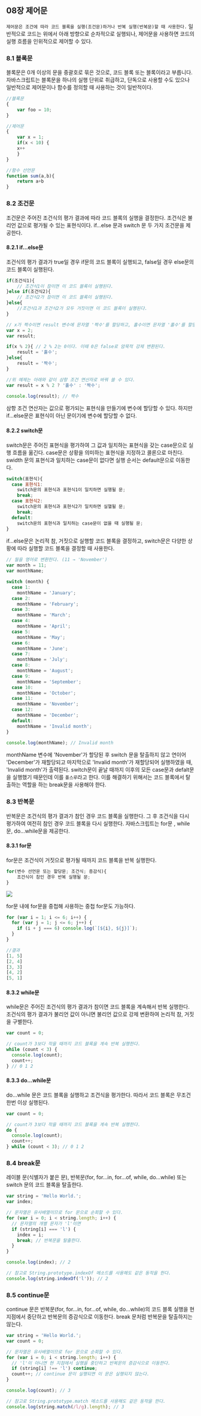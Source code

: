 ## 08장 제어문
`제어문은 조건에 따라 코드 블록을 실행(조건문)하거나 반복 실행(반복문)할 때 사용한다.` 일반적으로 코드는 위에서 아래 방향으로 순차적으로 실행되나, 제어문을 사용하면 코드의 실행 흐름을 인위적으로 제어할 수 있다.

### 8.1 블록문
블록문은 0개 이상의 문을 중괄호로 묶은 것으로, 코드 블록 또는 블록이라고 부릅니다. 자바스크립트는 블록문을 하나의 실행 단위로 취급하고, 단독으로 사용할 수도 있으나 일반적으로 제어문이나 함수를 정의할 때 사용하는 것이 일반적이다.
```javascript
//블록문
{
	var foo = 10;
}

//제어문
{
	var x = 1;
  	if(x < 10) {
    x++
    }
}

//함수 선언문
function sum(a,b){
	return a+b
}
```

### 8.2 조건문
조건문은 주어진 조건식의 평가 결과에 따라 코드 블록의 실행을 결정한다. 조건식은 불리언 값으로 평가될 수 있는 표현식이다. if...else 문과 switch 문 두 가지 조건문을 제공한다.

#### 8.2.1 if...else문
조건식의 평가 결과가 true일 경우 if문의 코드 블록이 실행되고, false일 경우 else문의 코드 블록이 실행된다.

```javascript
if(조건식1){
	// 조건식1이 참이면 이 코드 블록이 실행된다.  
}else if(조건식2){
	// 조건식2가 참이면 이 코드 블록이 실행된다.
}else{
	//조건식1과 조건식2가 모두 거짓이면 이 코드 블록이 실행된다.
}
```
```javascript
// x가 짝수이면 result 변수에 문자열 '짝수'를 할당하고, 홀수이면 문자열 '홀수'를 할당한다.
var x = 2;
var result;

if(x % 2){ // 2 % 2는 0이다. 이때 0은 false로 암묵적 강제 변환된다.
	result = '홀수';
}else{
	result = '짝수';
}

//위 예제는 아래와 같이 삼항 조건 연산자로 바꿔 쓸 수 있다.
var result = x % 2 ? '홀수' : '짝수';

console.log(result); // 짝수

```

삼항 조건 연산자는 값으로 평가되는 표현식을 만들기에 변수에 할당할 수 있다. 하지만 if...else문은 표현식이 아닌 문이기에 변수에 할당할 수 없다.


#### 8.2.2 switch문
switch문은 주어진 표현식을 평가하여 그 값과 일치하는 표현식을 갖는 case문으로 실행 흐름을 옮긴다.
case문은 상황을 의미하는 표현식을 지정하고 콜론으로 마친다. swidth 문의 표현식과 일치하는 case문이 없다면 실행 순서는 default문으로 이동한다.

```javascript
switch(표현식){
  case 표현식1:
    switch문의 표현식과 표현식1이 일치하면 실행될 문;
    break;
  case 표현식2:
    switch문의 표현식과 표현식2가 일치하면 실핼될 문;
    break;
  default:
    switch문의 표현식과 일치하는 case문이 없을 때 실행될 문;
}
```

if...else문은 논리적 참, 거짓으로 실행할 코드 블록을 결정하고, switch문은 다양한 상황에 따라 실행할 코드 블록을 결정할 때 사용한다.

```javascript
// 월을 영어로 변환한다. (11 → 'November')
var month = 11;
var monthName;

switch (month) {
  case 1:
    monthName = 'January';
  case 2:
    monthName = 'February';
  case 3:
    monthName = 'March';
  case 4:
    monthName = 'April';
  case 5:
    monthName = 'May';
  case 6:
    monthName = 'June';
  case 7:
    monthName = 'July';
  case 8:
    monthName = 'August';
  case 9:
    monthName = 'September';
  case 10:
    monthName = 'October';
  case 11:
    monthName = 'November';
  case 12:
    monthName = 'December';
  default:
    monthName = 'Invalid month';
}

console.log(monthName); // Invalid month
```

monthName 변수에 'November'가 할당된 후 switch 문을 탈출하지 않고 연이어 'December'가 재할당되고 마지막으로 'Invalid month'가 재할당되어 실행하였을 때, 'Invalid month'가 출력된다.
switch문이 끝날 때까지 이후의 모든 case문과 defalt문을 실행했기 때문인데 이를 `폴스루`라고 한다.
이를 해결하기 위해서는 코드 블록에서 탈출하는 역할을 하는 break문을 사용해야 한다.

### 8.3 반복문
반복문은 조건식의 평가 결과가 참인 경우 코드 블록을 실행한다. 그 후 조건식을 다시 평가하여 여전히 참인 경우 코드 블록을 다시 실행한다.
자바스크립트는 for문 , while문, do...while문을 제공한다.

#### 8.3.1 for문
for문은 조건식이 거짓으로 평가될 때까지 코드 블록을 반복 실행한다.
```javascript
for(변수 선언문 또는 할당문; 조건식; 증감식){
	조건식이 참인 경우 반복 실행될 문;
}
```
![](https://velog.velcdn.com/images/guddyd6761/post/3df3ef5c-391b-408b-a6a5-5fe7896b46f4/image.png)

for문 내에 for문을 중첩해 사용하는 중첩 for문도 가능하다.

```javascript
for (var i = 1; i <= 6; i++) {
  for (var j = 1; j <= 6; j++) {
    if (i + j === 6) console.log(`[${i}, ${j}]`);
  }
}

//결과
[1, 5]
[2, 4]
[3, 3]
[4, 2]
[5, 1]
```
#### 8.3.2 while문
while문은 주어진 조건식의 평가 결과가 참이면 코드 블록을 계속해서 반복 실행한다. 조건식의 평가 결과가 불리언 값이 아니면 불리언 값으로 강제 변환하여 논리적 참, 거짓을 구별한다.

```javascript
var count = 0;

// count가 3보다 작을 때까지 코드 블록을 계속 반복 실행한다.
while (count < 3) {
  console.log(count);
  count++;
} // 0 1 2
```
#### 8.3.3 do...while문
do…while 문은 코드 블록을 실행하고 조건식을 평가한다. 따라서 코드 블록은 무조건 한번 이상 실행된다.

```javascript
var count = 0;

// count가 3보다 작을 때까지 코드 블록을 계속 반복 실행한다.
do {
  console.log(count);
  count++;
} while (count < 3); // 0 1 2
```

### 8.4 break문
레이블 문(식별자가 붙은 문), 반복문(for, for…in, for…of, while, do…while) 또는 switch 문의 코드 블록을 탈출한다.

```javascript
var string = 'Hello World.';
var index;

// 문자열은 유사배열이므로 for 문으로 순회할 수 있다.
for (var i = 0; i < string.length; i++) {
  // 문자열의 개별 문자가 'l'이면
  if (string[i] === 'l') {
    index = i;
    break; // 반복문을 탈출한다.
  }
}

console.log(index); // 2

// 참고로 String.prototype.indexOf 메소드를 사용해도 같은 동작을 한다.
console.log(string.indexOf('l')); // 2
```
### 8.5 continue문
continue 문은 반복문(for, for…in, for…of, while, do…while)의 코드 블록 실행을 현 지점에서 중단하고 반복문의 증감식으로 이동한다. break 문처럼 반복문을 탈출하지는 않는다.

```javascript
var string = 'Hello World.';
var count = 0;

// 문자열은 유사배열이므로 for 문으로 순회할 수 있다.
for (var i = 0; i < string.length; i++) {
  // 'l'이 아니면 현 지점에서 실행을 중단하고 반복문의 증감식으로 이동한다.
  if (string[i] !== 'l') continue;
  count++; // continue 문이 실행되면 이 문은 실행되지 않는다.
}

console.log(count); // 3

// 참고로 String.prototype.match 메소드를 사용해도 같은 동작을 한다.
console.log(string.match(/l/g).length); // 3
```
